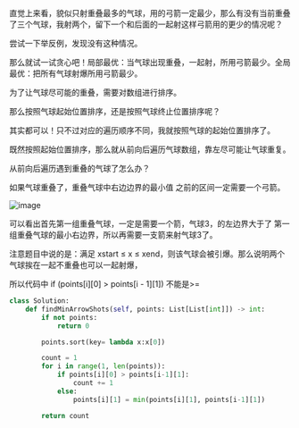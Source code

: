 直觉上来看，貌似只射重叠最多的气球，用的弓箭一定最少，那么有没有当前重叠了三个气球，我射两个，留下一个和后面的一起射这样弓箭用的更少的情况呢？

尝试一下举反例，发现没有这种情况。

那么就试一试贪心吧！局部最优：当气球出现重叠，一起射，所用弓箭最少。全局最优：把所有气球射爆所用弓箭最少。

为了让气球尽可能的重叠，需要对数组进行排序。

那么按照气球起始位置排序，还是按照气球终止位置排序呢？

其实都可以！只不过对应的遍历顺序不同，我就按照气球的起始位置排序了。

既然按照起始位置排序，那么就从前向后遍历气球数组，靠左尽可能让气球重复。

从前向后遍历遇到重叠的气球了怎么办？

如果气球重叠了，重叠气球中右边边界的最小值 之前的区间一定需要一个弓箭。

![image](https://user-images.githubusercontent.com/62086490/154278107-71ec7703-4c0a-4c74-8459-d8448aa0513f.png)

可以看出首先第一组重叠气球，一定是需要一个箭，气球3，的左边界大于了 第一组重叠气球的最小右边界，所以再需要一支箭来射气球3了。

注意题目中说的是：满足 xstart ≤ x ≤ xend，则该气球会被引爆。那么说明两个气球挨在一起不重叠也可以一起射爆，

所以代码中 if (points[i][0] > points[i - 1][1]) 不能是>=

```python
class Solution:
    def findMinArrowShots(self, points: List[List[int]]) -> int:
        if not points:
            return 0

        points.sort(key= lambda x:x[0])

        count = 1
        for i in range(1, len(points)):
            if points[i][0] > points[i-1][1]:
                count += 1
            else:
                points[i][1] = min(points[i][1], points[i-1][1])

        return count
```
